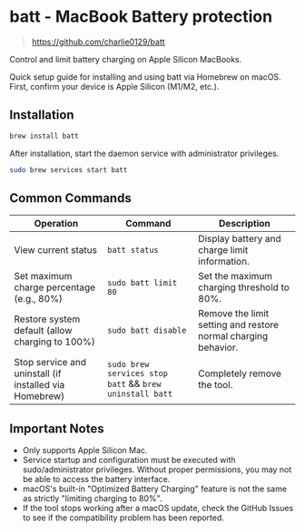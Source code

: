 # batt - MacBook Battery protection

> https://github.com/charlie0129/batt

Control and limit battery charging on Apple Silicon MacBooks.

Quick setup guide for installing and using batt via Homebrew on macOS. First, confirm your device is Apple Silicon (M1/M2, etc.).

## Installation

```bash
brew install batt
```

After installation, start the daemon service with administrator privileges.

```bash
sudo brew services start batt
```

## Common Commands

| Operation | Command | Description |
| --- | --- | --- |
| View current status | `batt status` | Display battery and charge limit information. |
| Set maximum charge percentage (e.g., 80%) | `sudo batt limit 80` | Set the maximum charging threshold to 80%. |
| Restore system default (allow charging to 100%) | `sudo batt disable` | Remove the limit setting and restore normal charging behavior. |
| Stop service and uninstall (if installed via Homebrew) | `sudo brew services stop batt` && `brew uninstall batt` | Completely remove the tool. |

## Important Notes

- Only supports Apple Silicon Mac.
- Service startup and configuration must be executed with sudo/administrator privileges. Without proper permissions, you may not be able to access the battery interface.
- macOS's built-in "Optimized Battery Charging" feature is not the same as strictly "limiting charging to 80%".
- If the tool stops working after a macOS update, check the GitHub Issues to see if the compatibility problem has been reported.
